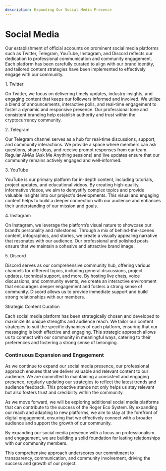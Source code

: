 ```yaml
---
description: Expanding Our Social Media Presence
---
```


# Social Media

Our establishment of official accounts on prominent social media platforms such as Twitter, Telegram, YouTube, Instagram, and Discord reflects our dedication to professional communication and community engagement. Each platform has been carefully curated to align with our brand identity, and tailored content strategies have been implemented to effectively engage with our community.

&#x20;1\. Twitter

On Twitter, we focus on delivering timely updates, industry insights, and engaging content that keeps our followers informed and involved. We utilize a blend of announcements, interactive polls, and real-time engagement to foster a dynamic and responsive presence. Our professional tone and consistent branding help establish authority and trust within the cryptocurrency community.

2\. Telegram

Our Telegram channel serves as a hub for real-time discussions, support, and community interactions. We provide a space where members can ask questions, share ideas, and receive prompt responses from our team. Regular AMAs (Ask Me Anything sessions) and live updates ensure that our community remains actively engaged and well-informed.

&#x20;3\. YouTube

YouTube is our primary platform for in-depth content, including tutorials, project updates, and educational videos. By creating high-quality, informative videos, we aim to demystify complex topics and provide valuable insights into our project's developments. This visual and engaging content helps to build a deeper connection with our audience and enhances their understanding of our mission and goals.

&#x20;

4\. Instagram

On Instagram, we leverage the platform’s visual nature to showcase our brand’s personality and milestones. Through a mix of behind-the-scenes content, infographics, and stories, we create a visually appealing narrative that resonates with our audience. Our professional and polished posts ensure that we maintain a cohesive and attractive brand image.

&#x20;5\. Discord

Discord serves as our comprehensive community hub, offering various channels for different topics, including general discussions, project updates, technical support, and more. By hosting live chats, voice discussions, and community events, we create an interactive environment that encourages deeper engagement and fosters a strong sense of community. Discord allows us to provide immediate support and build strong relationships with our members.

&#x20;Strategic Content Curation

Each social media platform has been strategically chosen and developed to maximize its unique strengths and audience reach. We tailor our content strategies to suit the specific dynamics of each platform, ensuring that our messaging is both effective and engaging. This strategic approach allows us to connect with our community in meaningful ways, catering to their preferences and fostering a strong sense of belonging.

### Continuous Expansion and Engagement

As we continue to expand our social media presence, our professional approach ensures that we deliver valuable and relevant content to our audience. We are committed to maintaining a consistent and engaging presence, regularly updating our strategies to reflect the latest trends and audience feedback. This proactive stance not only helps us stay relevant but also fosters trust and credibility within the community.

&#x20;As we move forward, we will be exploring additional social media platforms that can contribute to the success of the Roger Eco System. By expanding our reach and adapting to new platforms, we aim to stay at the forefront of digital engagement, ensuring that we effectively connect with a broader audience and support the growth of our community.

By expanding our social media presence with a focus on professionalism and engagement, we are building a solid foundation for lasting relationships with our community members.

&#x20;This comprehensive approach underscores our commitment to transparency, communication, and community involvement, driving the success and growth of our project.
